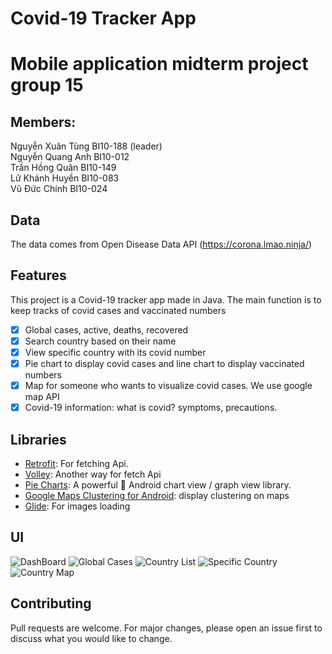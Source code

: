 # Covid-19 Tracker App

# Mobile application midterm project group 15
## Members:
Nguyễn Xuân Tùng BI10-188 (leader)\
Nguyễn Quang Anh BI10-012\
Trần Hồng Quân BI10-149\
Lữ Khánh Huyền BI10-083\
Vũ Đức Chính BI10-024

## Data
The data comes from Open Disease Data API (https://corona.lmao.ninja/)

## Features
This project is a Covid-19 tracker app made in Java. The main function is to keep tracks of covid cases and vaccinated numbers
- [x] Global cases, active, deaths, recovered 
- [x] Search country based on their name
- [x] View specific country with its covid number
- [x] Pie chart to display covid cases and line chart to display vaccinated numbers
- [x] Map for someone who wants to visualize covid cases. We use google map API
- [x] Covid-19 information: what is covid? symptoms, precautions.

## Libraries
* [Retrofit](https://github.com/square/retrofit): For fetching Api.
* [Volley](https://github.com/google/volley): Another way for fetch Api
* [Pie Charts](https://github.com/PhilJay/MPAndroidChart): A powerful 🚀 Android chart view / graph view library.
* [Google Maps Clustering for Android](https://github.com/sharewire/google-maps-clustering): display clustering on maps
* [Glide](https://github.com/bumptech/glide): For images loading

## UI
![DashBoard](https://github.com/ssjinkaido/android_project_midterm/blob/master/screenshots/DashBoard.PNG)
![Global Cases](https://github.com/ssjinkaido/android_project_midterm/blob/master/screenshots/Global%20Cases.PNG)
![Country List](https://github.com/ssjinkaido/android_project_midterm/blob/master/screenshots/CountryList.PNG)
![Specific Country](https://github.com/ssjinkaido/android_project_midterm/blob/master/screenshots/SpecificCountry.PNG)
![Country Map](https://github.com/ssjinkaido/android_project_midterm/blob/master/screenshots/CountryMap.PNG)

## Contributing
Pull requests are welcome. For major changes, please open an issue first to discuss what you would like to change.